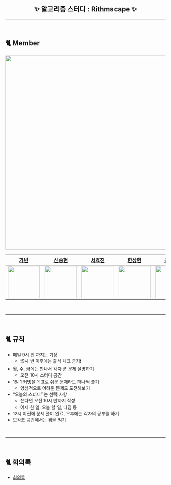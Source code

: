 <h2 align="center"> ✨ 알고리즘 스터디 : Rithmscape ✨ </h2>

***

<br>

## 🐈 Member 
<div align="center">
<img width="610px;" src="https://user-images.githubusercontent.com/107696895/207765383-22293d4a-b94d-47f1-906a-e3feea29e82e.png" />

|  [가빈](https://github.com/Bhinney) |  [신승현](https://github.com/Shin-seung-hyun)  |                       [서효진](https://github.com/hyoreal)             |    [한상현](https://github.com/saypart)          |            [김태영](https://github.com/gnidinger)  |
| :----------------------------------------------------: | :----------------------------------------------------: | :----------------------------------------------------: | :----------------------------------------------------: | :----------------------------------------------------: |
| <img src = "https://avatars.githubusercontent.com/u/107696895?v=4" width="100" /> | <img src = "https://avatars.githubusercontent.com/u/59863297?v=4" width="100" /> | <img src ="https://avatars.githubusercontent.com/u/102732425?v=4" width="100" /> | <img src ="https://avatars.githubusercontent.com/u/54827741?v=4" width="100" /> | <img src ="https://avatars.githubusercontent.com/u/13742045?v=4" width="100" /> |

</div>

<br>

***

<br>

## 🐈 규칙

- 매일 9시 반 까지는 기상 
  - ❗️9시 반 이후에는 출석 체크 금지❗️
- 월, 수, 금에는 만나서 각자 푼 문제 설명하기 
  - 오전 10시 스터디 공간
- 1일 1 커밋을 목표로 쉬운 문제라도 하나씩 풀기 
  - 양심적으로 어려운 문제도 도전해보기
- “오늘의 스터디” 는 선택 사항
  - 쓴다면 오전 10시 반까지 작성
  - 어제 한 일, 오늘 할 일, 다짐 등
- 12시 이전에 문제 풀이 완료, 오후에는 각자의 공부를 하기
- 모각코 공간에서는 캠을 켜기

<br>

***

<br>

## 🐈 회의록
- [회의록](https://github.com/Rithmscape/Rithmscape/tree/main/%ED%9A%8C%EC%9D%98%EB%A1%9D)
